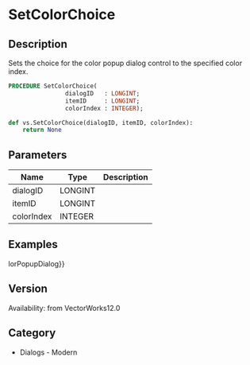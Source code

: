 # SetColorChoice

## Description
Sets the choice for the color popup dialog control to the specified color index.

```pascal
PROCEDURE SetColorChoice(
				dialogID   : LONGINT;
				itemID     : LONGINT;
				colorIndex : INTEGER);
```

```python
def vs.SetColorChoice(dialogID, itemID, colorIndex):
    return None
```

## Parameters
|Name|Type|Description|
|---|---|---|
|dialogID|LONGINT|   |
|itemID|LONGINT|   |
|colorIndex|INTEGER|   |

## Examples
lorPopupDialog}}

## Version
Availability: from VectorWorks12.0

## Category
* Dialogs - Modern

